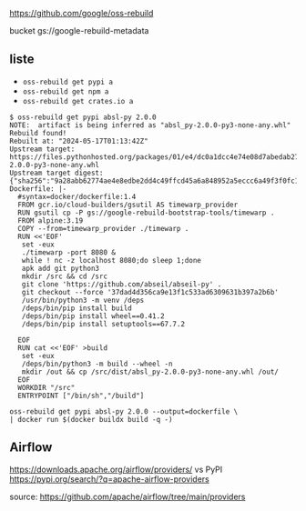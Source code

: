 https://github.com/google/oss-rebuild

bucket gs://google-rebuild-metadata

## liste
- `oss-rebuild get pypi a`
- `oss-rebuild get npm a`
- `oss-rebuild get crates.io a`

```
$ oss-rebuild get pypi absl-py 2.0.0
NOTE:  artifact is being inferred as "absl_py-2.0.0-py3-none-any.whl"
Rebuild found!
Rebuilt at: "2024-05-17T01:13:42Z"
Upstream target: https://files.pythonhosted.org/packages/01/e4/dc0a1dcc4e74e08d7abedab278c795eef54a224363bb18f5692f416d834f/absl_py-2.0.0-py3-none-any.whl
Upstream target digest: {"sha256":"9a28abb62774ae4e8edbe2dd4c49ffcd45a6a848952a5eccc6a49f3f0fc1e2f3"}
Dockerfile: |-
  #syntax=docker/dockerfile:1.4
  FROM gcr.io/cloud-builders/gsutil AS timewarp_provider
  RUN gsutil cp -P gs://google-rebuild-bootstrap-tools/timewarp .
  FROM alpine:3.19
  COPY --from=timewarp_provider ./timewarp .
  RUN <<'EOF'
   set -eux
   ./timewarp -port 8080 &
   while ! nc -z localhost 8080;do sleep 1;done
   apk add git python3
   mkdir /src && cd /src
   git clone 'https://github.com/abseil/abseil-py' .
   git checkout --force '37dad4d356ca9e13f1c533ad6309631b397a2b6b'
   /usr/bin/python3 -m venv /deps
   /deps/bin/pip install build
   /deps/bin/pip install wheel==0.41.2
   /deps/bin/pip install setuptools==67.7.2

  EOF
  RUN cat <<'EOF' >build
   set -eux
   /deps/bin/python3 -m build --wheel -n
   mkdir /out && cp /src/dist/absl_py-2.0.0-py3-none-any.whl /out/
  EOF
  WORKDIR "/src"
  ENTRYPOINT ["/bin/sh","/build"]
```

```
oss-rebuild get pypi absl-py 2.0.0 --output=dockerfile \
| docker run $(docker buildx build -q -)
```

## Airflow
https://downloads.apache.org/airflow/providers/ vs PyPI https://pypi.org/search/?q=apache-airflow-providers

source: https://github.com/apache/airflow/tree/main/providers
